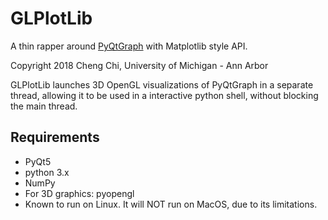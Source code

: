 GLPlotLib
=========

A thin rapper around [PyQtGraph](https://github.com/pyqtgraph/pyqtgraph) with Matplotlib style API.

Copyright 2018 Cheng Chi, University of Michigan - Ann Arbor

GLPlotLib launches 3D OpenGL visualizations of PyQtGraph in a separate thread, allowing 
it to be used in a interactive python shell, without blocking the main thread.

Requirements
------------

  * PyQt5
  * python 3.x
  * NumPy
  * For 3D graphics: pyopengl
  * Known to run on Linux. It will NOT run on MacOS, due to its limitations.